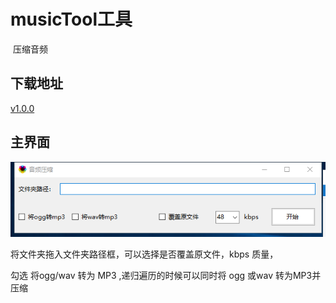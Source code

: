 # musicTool工具

​ 压缩音频

## 下载地址

[v1.0.0](http://gui.vigame.cn/musicTool/v1.0.0/musicTool_1.0.0.zip)

## 主界面

![main](../.gitbook/assets/musictool.png)

将文件夹拖入文件夹路径框，可以选择是否覆盖原文件，kbps 质量，

勾选 将ogg/wav 转为 MP3 ,递归遍历的时候可以同时将 ogg 或wav 转为MP3并压缩


